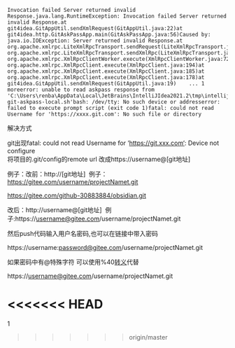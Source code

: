 ```
Invocation failed Server returned invalid Response.java.lang.RuntimeException: Invocation failed Server returned invalid Response.at git4idea.GitAppUtil.sendXmlRequest(GitAppUtil.java:22)at git4idea.http.GitAskPassApp.main(GitAskPassApp.java:56)Caused by: java.io.IOException: Server returned invalid Response.at org.apache.xmlrpc.LiteXmlRpcTransport.sendRequest(LiteXmlRpcTransport.java:242)at org.apache.xmlrpc.LiteXmlRpcTransport.sendXmlRpc(LiteXmlRpcTransport.java:90)at org.apache.xmlrpc.XmlRpcClientWorker.execute(XmlRpcClientWorker.java:72)at org.apache.xmlrpc.XmlRpcClient.execute(XmlRpcClient.java:194)at org.apache.xmlrpc.XmlRpcClient.execute(XmlRpcClient.java:185)at org.apache.xmlrpc.XmlRpcClient.execute(XmlRpcClient.java:178)at git4idea.GitAppUtil.sendXmlRequest(GitAppUtil.java:19)    ... 1 moreerror: unable to read askpass response from 'C:\Users\renba\AppData\Local\JetBrains\IntelliJIdea2021.2\tmp\intellij-git-askpass-local.sh'bash: /dev/tty: No such device or addresserror: failed to execute prompt script (exit code 1)fatal: could not read Username for 'https://xxxx.git.com': No such file or directory
```

解决方式

git出现fatal: could not read Username for ‘https://git.xxx.com‘: Device not configure  
将项目的.git/config的remote url 改成https://username@\[git地址\]

例子：改前：http://\[git地址\]  例子：https://gitee.com/username/projectNamet.git


https://gitee.com/github-30883884/obsidian.git

改后：http://username@\[git地址\]  例子:https://username@gitee.com/username/projectNamet.git

然后push代码输入用户名密码,也可以在链接中带入密码

https://username:password@gitee.com/username/projectNamet.git

如果密码中有@特殊字符 可以使用%40[转义](https://so.csdn.net/so/search?q=%E8%BD%AC%E4%B9%89&spm=1001.2101.3001.7020)代替

https://username@gitee.com/username/projectNamet.git

<<<<<<< HEAD
=======

1


>>>>>>> origin/master
